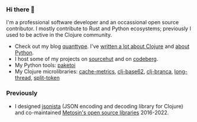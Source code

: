 ### Hi there 👀

I'm a professional software developer and an occassional open source contributor. I mostly contribute to Rust and Python ecosystems; previously I used to be active in the Clojure community.

* Check out my blog [quanttype](https://quanttype.net/). I've [written a lot about Clojure](https://quanttype.net/tags/clojure.html) and [about Python](https://quanttype.net/tags/python.html). 
* I host some of my projects on [sourcehut](https://sr.ht/~miikka/) and on [codeberg](https://codeberg.org/miikka).
* My Python tools: [paketoi](https://codeberg.org/miikka/paketoi)
* My Clojure microlibraries: [cache-metrics](https://github.com/miikka/cache-metrics), [clj-base62](https://sr.ht/~miikka/clj-base62/), [clj-branca](https://sr.ht/~miikka/clj-branca/),  [long-thread](https://github.com/miikka/long-thread), [split-token](https://github.com/miikka/split-token)

### Previously

* I designed [jsonista](https://github.com/metosin/jsonista) (JSON encoding and decoding library for Clojure) and co-maintained [Metosin's open source libraries](https://github.com/metosin/) 2016-2022.
